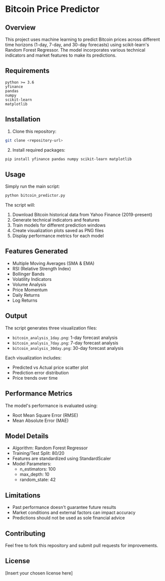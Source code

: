 # Bitcoin Price Predictor

## Overview
This project uses machine learning to predict Bitcoin prices across different time horizons (1-day, 7-day, and 30-day forecasts) using scikit-learn's Random Forest Regressor. The model incorporates various technical indicators and market features to make its predictions.

## Requirements
```
python >= 3.6
yfinance
pandas
numpy
scikit-learn
matplotlib
```

## Installation
1. Clone this repository:
```bash
git clone <repository-url>
```

2. Install required packages:
```bash
pip install yfinance pandas numpy scikit-learn matplotlib
```

## Usage
Simply run the main script:
```bash
python bitcoin_predictor.py
```

The script will:
1. Download Bitcoin historical data from Yahoo Finance (2019-present)
2. Generate technical indicators and features
3. Train models for different prediction windows
4. Create visualization plots saved as PNG files
5. Display performance metrics for each model

## Features Generated
- Multiple Moving Averages (SMA & EMA)
- RSI (Relative Strength Index)
- Bollinger Bands
- Volatility Indicators
- Volume Analysis
- Price Momentum
- Daily Returns
- Log Returns

## Output
The script generates three visualization files:
- `bitcoin_analysis_1day.png`: 1-day forecast analysis
- `bitcoin_analysis_7day.png`: 7-day forecast analysis
- `bitcoin_analysis_30day.png`: 30-day forecast analysis

Each visualization includes:
- Predicted vs Actual price scatter plot
- Prediction error distribution
- Price trends over time

## Performance Metrics
The model's performance is evaluated using:
- Root Mean Square Error (RMSE)
- Mean Absolute Error (MAE)

## Model Details
- Algorithm: Random Forest Regressor
- Training/Test Split: 80/20
- Features are standardized using StandardScaler
- Model Parameters:
  - n_estimators: 100
  - max_depth: 10
  - random_state: 42

## Limitations
- Past performance doesn't guarantee future results
- Market conditions and external factors can impact accuracy
- Predictions should not be used as sole financial advice

## Contributing
Feel free to fork this repository and submit pull requests for improvements.

## License
[Insert your chosen license here]
